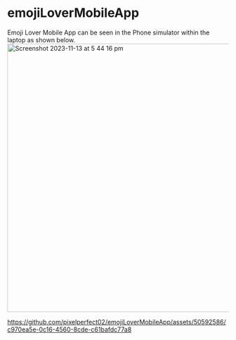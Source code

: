 # emojiLoverMobileApp
Emoji Lover Mobile App can be seen in the Phone simulator within the laptop as shown below. 
<img width="610" alt="Screenshot 2023-11-13 at 5 44 16 pm" src="https://github.com/pixelperfect02/emojiLoverMobileApp/assets/50592586/91c24394-2977-460d-a617-d03314dc6a99">

https://github.com/pixelperfect02/emojiLoverMobileApp/assets/50592586/c970ea5e-0c16-4560-8cde-c61bafdc77a8

